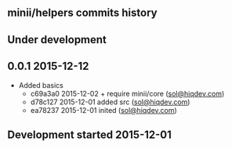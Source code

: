 minii/helpers commits history
-----------------------------

## Under development


## 0.0.1 2015-12-12

- Added basics
    - c69a3a0 2015-12-02 + require minii/core (sol@hiqdev.com)
    - d78c127 2015-12-01 added src (sol@hiqdev.com)
    - ea78237 2015-12-01 inited (sol@hiqdev.com)

## Development started 2015-12-01

